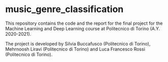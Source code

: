 # music_genre_classification
This repository contains the code and the report for the final project for the Machine Learning and Deep Learning course at Politecnico di Torino (A.Y. 2020-2021). 

The project is developed by Silvia Buccafusco (Politecnico di Torino), Mehrnoosh Liravi (Politecnico di Torino) and Luca Francesco Rossi (Politecnico di Torino). 
